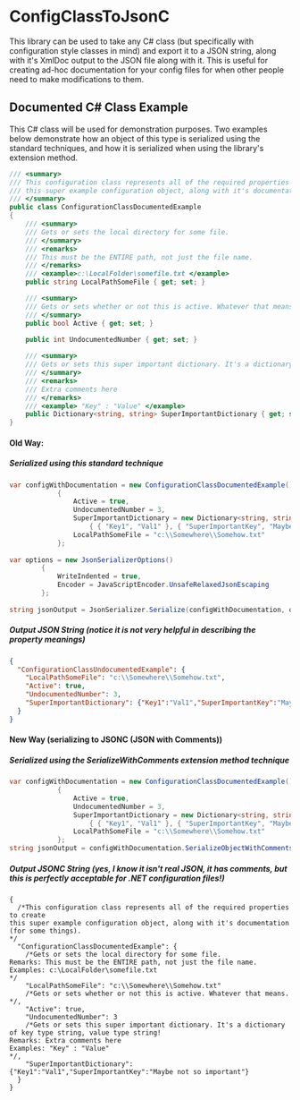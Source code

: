 # ConfigClassToJsonC
This library can be used to take any C# class (but specifically with configuration style classes in mind) and export it to a JSON string, along with it's XmlDoc output to the JSON file along with it. This is useful for creating ad-hoc documentation for your config files for when other people need to make modifications to them.

## Documented C# Class Example
This C# class will be used for demonstration purposes. Two examples below demonstrate how an object
of this type is serialized using the standard techniques, and how it is serialized when using the
library's extension method.
```C#
/// <summary>
/// This configuration class represents all of the required properties to create
/// this super example configuration object, along with it's documentation (for some things).
/// </summary>
public class ConfigurationClassDocumentedExample
{
    /// <summary>
    /// Gets or sets the local directory for some file.
    /// </summary>
    /// <remarks>
    /// This must be the ENTIRE path, not just the file name.
    /// </remarks>
    /// <example>c:\LocalFolder\somefile.txt </example>
    public string LocalPathSomeFile { get; set; }

    /// <summary>
    /// Gets or sets whether or not this is active. Whatever that means.
    /// </summary>
    public bool Active { get; set; }

    public int UndocumentedNumber { get; set; }
        
    /// <summary>
    /// Gets or sets this super important dictionary. It's a dictionary of key type string, value type string!
    /// </summary>
    /// <remarks>
    /// Extra comments here
    /// </remarks>
    /// <example> "Key" : "Value" </example>
    public Dictionary<string, string> SuperImportantDictionary { get; set; }
}
```

#### Old Way:
##### Serialized using this standard technique
```C#
var configWithDocumentation = new ConfigurationClassDocumentedExample()
            {
                Active = true,
                UndocumentedNumber = 3,
                SuperImportantDictionary = new Dictionary<string, string>()
                    { { "Key1", "Val1" }, { "SuperImportantKey", "Maybe not so important" } },
                LocalPathSomeFile = "c:\\Somewhere\\Somehow.txt"
            };
            
var options = new JsonSerializerOptions()
        {
            WriteIndented = true,
            Encoder = JavaScriptEncoder.UnsafeRelaxedJsonEscaping
        };
        
string jsonOutput = JsonSerializer.Serialize(configWithDocumentation, options);
```
##### Output JSON String (notice it is not very helpful in describing the property meanings)
```JSON
{
  "ConfigurationClassUndocumentedExample": {
    "LocalPathSomeFile": "c:\\Somewhere\\Somehow.txt",
    "Active": true,
    "UndocumentedNumber": 3,
    "SuperImportantDictionary": {"Key1":"Val1","SuperImportantKey":"Maybe not so important"}
  }
}
```

#### New Way (serializing to JSONC (JSON with Comments))
##### Serialized using the SerializeWithComments extension method technique
```C#
var configWithDocumentation = new ConfigurationClassDocumentedExample()
            {
                Active = true,
                UndocumentedNumber = 3,
                SuperImportantDictionary = new Dictionary<string, string>()
                    { { "Key1", "Val1" }, { "SuperImportantKey", "Maybe not so important" } },
                LocalPathSomeFile = "c:\\Somewhere\\Somehow.txt"
            };
string jsonOutput = configWithDocumentation.SerializeObjectWithComments();
```
##### Output JSONC String (yes, I know it isn't real JSON, it has comments, but this is perfectly acceptable for .NET configuration files!)
```jsonc
{
  /*This configuration class represents all of the required properties to create
this super example configuration object, along with it's documentation (for some things).
*/
  "ConfigurationClassDocumentedExample": {
    /*Gets or sets the local directory for some file.
Remarks: This must be the ENTIRE path, not just the file name.
Examples: c:\LocalFolder\somefile.txt 
*/
    "LocalPathSomeFile": "c:\\Somewhere\\Somehow.txt"
    /*Gets or sets whether or not this is active. Whatever that means.
*/,
    "Active": true,
    "UndocumentedNumber": 3
    /*Gets or sets this super important dictionary. It's a dictionary of key type string, value type string!
Remarks: Extra comments here
Examples: "Key" : "Value" 
*/,
    "SuperImportantDictionary": {"Key1":"Val1","SuperImportantKey":"Maybe not so important"}
  }
}
```
